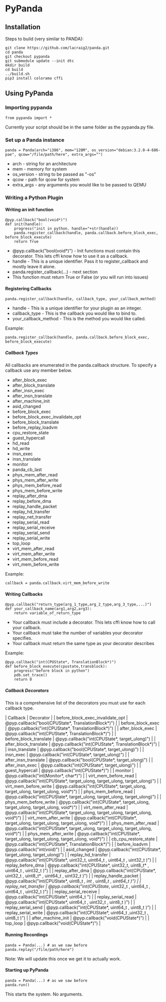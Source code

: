 # PyPanda

## Installation

Steps to build (very similar to PANDA):

```
git clone https://github.com/lacraig2/panda.git
cd panda
git checkout pypanda
git submodule update --init dtc
mkdir build
cd build
../build.sh
pip3 install colorama cffi
```

## Using PyPanda

### Importing pypanda
```
from pypanda import *
``` 
Currently your script should be in the same folder as the pypanda.py file.


### Set up a Panda instance

```
panda = Panda(arch="i386", mem="128M", os_version="debian:3.2.0-4-686-pae", qcow="/file/path/here", extra_args="") 
```
- arch - string for an architecture
- mem - memory for system
- os_version - string to be passed as "-os"
- qcow - path for qcow for system
- extra_args - any arguments you would like to be passed to QEMU


### Writing a Python Plugin

#### Writing an init function

```
@pyp.callback("bool(void*)")
def init(handle):
	progress("init in python. handle="+str(handle))
	panda.register_callback(handle, panda.callback.before_block_exec, before_block_execute)
	return True
```

- @pyp.callback("bool(void*)") - Init functions must contain this decorator. This lets cffi know how to use it as a callback. 
- handle - This is a unique identifier. Pass it to register_callback and mostly leave it alone.
- panda.register_callback(...) - next section
- This function must return True or False (or you will run into issues)

#### Registering Callbacks

```
panda.register_callback(handle, callback_type, your_callback_method)
```

- handle - This is a unique identifier for your plugin as an integer.
- callback_type - This is the callback you would like to bind to.
- your_callback_method - This is the method you would like called.

Example:

```
panda.register_callback(handle, panda.callback.before_block_exec, before_block_execute)
```


##### Callback Types

All callbacks are enumerated in the panda.callback structure. To specify a callback use any member below.


- after_block_exec
- after_block_translate
- after_insn_exec
- after_insn_translate
- after_machine_init
- asid_changed
- before_block_exec
- before_block_exec_invalidate_opt
- before_block_translate
- before_replay_loadvm
- cpu_restore_state
- guest_hypercall
- hd_read
- hd_write
- insn_exec
- insn_translate
- monitor
- panda_cb_last
- phys_mem_after_read
- phys_mem_after_write
- phys_mem_before_read
- phys_mem_before_write
- replay_after_dma
- replay_before_dma
- replay_handle_packet
- replay_hd_transfer
- replay_net_transfer
- replay_serial_read
- replay_serial_receive
- replay_serial_send
- replay_serial_write
- top_loop
- virt_mem_after_read
- virt_mem_after_write
- virt_mem_before_read
- virt_mem_before_write


Example:
```
callback = panda.callback.virt_mem_before_write
```


#### Writing Callbacks
```
@pyp.callback("return_type(arg_1_type,arg_2_type,arg_3_type,...)")
def your_callback_name(arg1,arg2,arg3):
    return variable_of_return_type
```

- Your callback must include a decorator. This lets cffi know how to call your callback.
- Your callback must take the number of variables your decorator specifies.
- Your callback must return the same type as your decorator describes


Example:

```
@pyp.callback("int(CPUState*, TranslationBlock*)")
def before_block_execute(cpustate,transblock):
	progress("before block in python")
	pdb.set_trace()
	return 0
```


##### Callback Decorators

This is a comprehensive list of the decorators you must use for each callback type.

| Callback | Decorator 																		|
| before_block_exec_invalidate_opt | @pyp.callback("bool(CPUState*, TranslationBlock*)") |
| before_block_exec | @pyp.callback("int(CPUState*, TranslationBlock*)") |
| after_block_exec | @pyp.callback("int(CPUState*, TranslationBlock*)") |
| before_block_translate | @pyp.callback("int(CPUState*, target_ulong)") |
| after_block_translate | @pyp.callback("int(CPUState*, TranslationBlock*)") |
| insn_translate | @pyp.callback("bool(CPUState*, target_ulong)") |
| insn_exec | @pyp.callback("int(CPUState*, target_ulong)") |
| after_insn_translate | @pyp.callback("bool(CPUState*, target_ulong)") |
| after_insn_exec | @pyp.callback("int(CPUState*, target_ulong)") |
| guest_hypercall | @pyp.callback("int(CPUState*)") |
| monitor | @pyp.callback("int(Monitor*, char*)") |
| virt_mem_before_read | @pyp.callback("int(CPUState*, target_ulong, target_ulong, target_ulong)") |
| virt_mem_before_write | @pyp.callback("int(CPUState*, target_ulong, target_ulong, target_ulong, void*)") |
| phys_mem_before_read | @pyp.callback("int(CPUState*, target_ulong, target_ulong, target_ulong)") |
| phys_mem_before_write | @pyp.callback("int(CPUState*, target_ulong, target_ulong, target_ulong, void*)") |
| virt_mem_after_read | @pyp.callback("int(CPUState*, target_ulong, target_ulong, target_ulong, void*)") |
| virt_mem_after_write | @pyp.callback("int(CPUState*, target_ulong, target_ulong, target_ulong, void*)") |
| phys_mem_after_read | @pyp.callback("int(CPUState*, target_ulong, target_ulong, target_ulong, void*)") |
| phys_mem_after_write | @pyp.callback("int(CPUState*, target_ulong, target_ulong, target_ulong, void*)") |
| cb_cpu_restore_state | @pyp.callback("int(CPUState*, TranslationBlock*)") |
| before_loadvm | @pyp.callback("int(void)") |
| asid_changed | @pyp.callback("int(CPUState*, target_ulong, target_ulong)") |
| replay_hd_transfer | @pyp.callback("int(CPUState*, uint32_t, uint64_t , uint64_t , uint32_t )") |
| replay_before_dma | @pyp.callback("int(CPUState*, uint32_t, uint8_t* , uint64_t , uint32_t )") |
| replay_after_dma | @pyp.callback("int(CPUState*, uint32_t , uint8_t* , uint64_t , uint32_t )") |
| replay_handle_packet | @pyp.callback("int(CPUState*, uint8_t *, int , uint8_t , uint64_t )") |
| replay_net_transfer | @pyp.callback("int(CPUState*, uint32_t , uint64_t , uint64_t , uint32_t )") |
| replay_serial_receive | @pyp.callback("int(CPUState*, uint64_t ") |
| replay_serial_read | @pyp.callback("int(CPUState*, uint64_t , uint32_t , uint8_t )") |
| replay_serial_send | @pyp.callback("int(CPUState*, uint64_t , uint8_t )") |
| replay_serial_write | @pyp.callback("int(CPUState*, uint64_t ,uint32_t , uint8_t )") |
| after_machine_init | @pyp.callback("void(CPUState*)") |
| top_loop | @pyp.callback("void(CPUState*)") |


#### Running Recordings

```
panda = Panda(...) # as we saw before
panda.replay("/file/path/here")
```

Note: We will update this once we get it to actually work.


#### Starting up PyPanda

```
panda = Panda(...) # as we saw before
panda.run()
```

This starts the system. No arguments.




